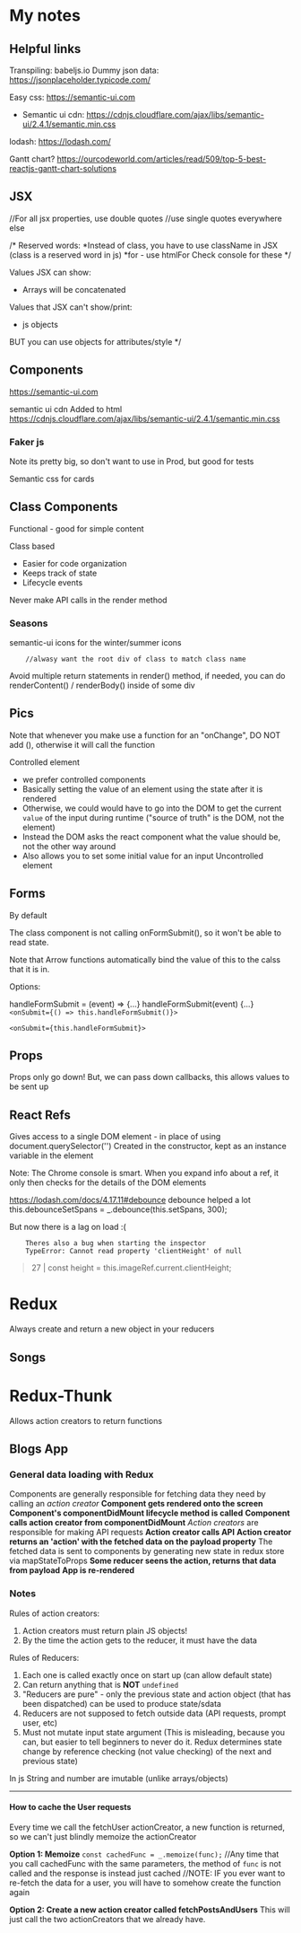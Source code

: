 # My notes

## Helpful links

Transpiling: babeljs.io 
Dummy json data: https://jsonplaceholder.typicode.com/

Easy css: https://semantic-ui.com
* Semantic ui cdn: https://cdnjs.cloudflare.com/ajax/libs/semantic-ui/2.4.1/semantic.min.css

lodash: https://lodash.com/


Gantt chart? https://ourcodeworld.com/articles/read/509/top-5-best-reactjs-gantt-chart-solutions

## JSX

//For all jsx properties, use double quotes
//use single quotes everywhere else

/* Reserved words: 
*Instead of class, you have to use className in JSX (class is a reserved word in js)
*for - use htmlFor
Check console for these 
*/

Values JSX can show: 
* Arrays will be concatenated

Values that JSX can't show/print: 
* js objects

BUT you can use objects for attributes/style
*/

## Components


https://semantic-ui.com

semantic ui cdn
Added to html
https://cdnjs.cloudflare.com/ajax/libs/semantic-ui/2.4.1/semantic.min.css

### Faker js
Note its pretty big, so don't want to use in Prod, but good for tests

Semantic css for cards

## Class Components

Functional - good for simple content

Class based 
* Easier for code organization
* Keeps track of state
* Lifecycle events

Never make API calls in the render method

### Seasons
semantic-ui icons for the winter/summer icons

        //alwasy want the root div of class to match class name

Avoid multiple return statements in render() method,
if needed, you can do renderContent() / renderBody() inside of some div

## Pics

Note that whenever you make use a function for an "onChange", DO NOT add
(), otherwise it will call the function

Controlled element
- we prefer controlled components
- Basically setting the value of an element using the state after it is rendered
- Otherwise, we could would have to go into the DOM to get the current `value` of the input during runtime ("source of truth" is the DOM, not the element)
- Instead the DOM asks the react component what the value should be, not the other way around
- Also allows you to set some initial value for an input 
Uncontrolled element

## Forms
By default 

The class component is not calling onFormSubmit(), so it won't be able to read state.

Note that Arrow functions automatically bind the value of this to the calss that it is in.

Options: 

handleFormSubmit = (event) => {...}
handleFormSubmit(event) {...}
`<onSubmit={() => this.handleFormSubmit()}>`

`<onSubmit={this.handleFormSubmit}>`

## Props
Props only go down! But, we can pass down callbacks, this allows values to be sent up 

## React Refs
Gives access to a single DOM element - in place of using document.querySelector('')
Created in the constructor, kept as an instance variable in the element 

Note: The Chrome console is smart. When you expand info about a ref, it only then checks for the details of the DOM elements 


https://lodash.com/docs/4.17.11#debounce
debounce helped a lot 
        this.debounceSetSpans = _.debounce(this.setSpans, 300);

But now there is a lag on load :(

        Theres also a bug when starting the inspector 
        TypeError: Cannot read property 'clientHeight' of null
> 27 |     const height = this.imageRef.current.clientHeight;


# Redux

Always create and return a new object in your reducers

## Songs 

# Redux-Thunk

Allows action creators to return functions



## Blogs App

### General data loading with Redux

Components are generally responsible for fetching data they need by calling an *action creator*
**Component gets rendered onto the screen**
**Component's componentDidMount lifecycle method is called**
**Component calls action creator from componentDidMount**
*Action creators* are responsible for making API requests
**Action creator calls API**
**Action creator returns an 'action' with the fetched data on the payload property**
The fetched data is sent to components by generating new state in redux store via mapStateToProps
**Some reducer seens the action, returns that data from payload**
**App is re-rendered**

### Notes
Rules of action creators:
1. Action creators must return plain JS objects!
1. By the time the action gets to the reducer, it must have the data

Rules of Reducers:
1. Each one is called exactly once on start up (can allow default state)
1. Can return anything that is **NOT** `undefined`
1. "Reducers are pure" - only the previous state and action object (that has been dispatched) can be used to produce state/sdata
1. Reducers are not supposed to fetch outside data (API requests, prompt user, etc)
1. Must not mutate input state argument (This is misleading, because you can, but easier to tell beginners to never do it. Redux determines state change by reference checking (not value checking) of the next and previous state)

In js String and number are imutable (unlike arrays/objects)

---
#### How to cache the User requests 

Every time we call the fetchUser actionCreator, a new function is returned, so we can't just blindly memoize the actionCreator

**Option 1: Memoize**
`const cachedFunc = _.memoize(func);`
//Any time that you call cachedFunc with the same parameters, the method of `func` is not called and the response is instead just cached
//NOTE: IF you ever want to re-fetch the data for a user, you will have to somehow create the function again


**Option 2: Create a new action creator called fetchPostsAndUsers**
This will just call the two actionCreators that we already have.


